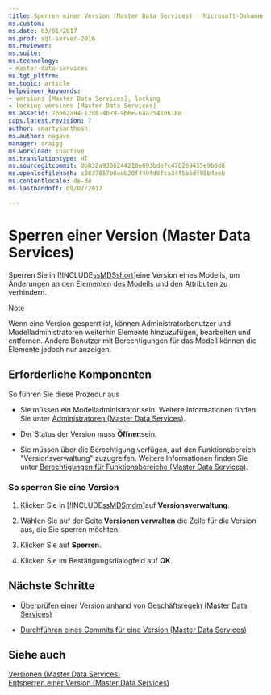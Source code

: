 ```yaml
---
title: Sperren einer Version (Master Data Services) | Microsoft-Dokumentation
ms.custom: 
ms.date: 03/01/2017
ms.prod: sql-server-2016
ms.reviewer: 
ms.suite: 
ms.technology:
- master-data-services
ms.tgt_pltfrm: 
ms.topic: article
helpviewer_keywords:
- versions [Master Data Services], locking
- locking versions [Master Data Services]
ms.assetid: 7bb62a84-12d8-4b29-9b6e-6aa25410618e
caps.latest.revision: 7
author: smartysanthosh
ms.author: nagavo
manager: craigg
ms.workload: Inactive
ms.translationtype: HT
ms.sourcegitcommit: 0b832a9306244210e693bde7c476269455e9b6d8
ms.openlocfilehash: c0837857b0aeb20f449fd6fca34f5b5df95b4eeb
ms.contentlocale: de-de
ms.lasthandoff: 09/07/2017

---
```

# <a name="lock-a-version-master-data-services"></a>Sperren einer Version (Master Data Services)
  Sperren Sie in [!INCLUDE[ssMDSshort](../includes/ssmdsshort-md.md)]eine Version eines Modells, um Änderungen an den Elementen des Modells und den Attributen zu verhindern.  
  
> [!NOTE]  
>  Wenn eine Version gesperrt ist, können Administratorbenutzer und Modelladministratoren weiterhin Elemente hinzuzufügen, bearbeiten und entfernen. Andere Benutzer mit Berechtigungen für das Modell können die Elemente jedoch nur anzeigen.  
  
## <a name="prerequisites"></a>Erforderliche Komponenten  
 So führen Sie diese Prozedur aus  
  
-   Sie müssen ein Modelladministrator sein. Weitere Informationen finden Sie unter [Administratoren &#40;Master Data Services&#41;](../master-data-services/administrators-master-data-services.md).  
  
-   Der Status der Version muss **Öffnen**sein.  
  
-   Sie müssen über die Berechtigung verfügen, auf den Funktionsbereich "Versionsverwaltung" zuzugreifen. Weitere Informationen finden Sie unter [Berechtigungen für Funktionsbereiche &#40;Master Data Services&#41;](../master-data-services/functional-area-permissions-master-data-services.md).  
  
### <a name="to-lock-a-version"></a>So sperren Sie eine Version  
  
1.  Klicken Sie in [!INCLUDE[ssMDSmdm](../includes/ssmdsmdm-md.md)]auf **Versionsverwaltung**.  
  
2.  Wählen Sie auf der Seite **Versionen verwalten** die Zeile für die Version aus, die Sie sperren möchten.  
  
3.  Klicken Sie auf **Sperren**.  
  
4.  Klicken Sie im Bestätigungsdialogfeld auf **OK**.  
  
## <a name="next-steps"></a>Nächste Schritte  
  
-   [Überprüfen einer Version anhand von Geschäftsregeln &#40;Master Data Services&#41;](../master-data-services/validate-a-version-against-business-rules-master-data-services.md)  
  
-   [Durchführen eines Commits für eine Version &#40;Master Data Services&#41;](../master-data-services/commit-a-version-master-data-services.md)  
  
## <a name="see-also"></a>Siehe auch  
 [Versionen &#40;Master Data Services&#41;](../master-data-services/versions-master-data-services.md)   
 [Entsperren einer Version &#40;Master Data Services&#41;](../master-data-services/unlock-a-version-master-data-services.md)  
  
  

